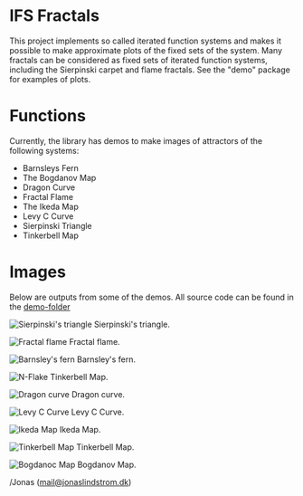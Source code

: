 # IFS Fractals

This project implements so called iterated function systems and makes it
possible to make approximate plots of the fixed sets of the system. 
Many fractals can be considered as fixed sets of iterated function systems, 
including the Sierpinski carpet and flame fractals. See the "demo" package 
for examples of plots.

# Functions
Currently, the library has demos to make images of attractors of the following systems:
* Barnsleys Fern
* The Bogdanov Map
* Dragon Curve
* Fractal Flame
* The Ikeda Map
* Levy C Curve
* Sierpinski Triangle
* Tinkerbell Map

# Images
Below are outputs from some of the demos. All source code can be found in the [demo-folder](src/dk/jonaslindstrom/ifs/demos)

![Sierpinski's triangle](images/st.png)
Sierpinski's triangle.

![Fractal flame](images/ff.png)
Fractal flame.

![Barnsley's fern](images/bf.png)
Barnsley's fern.

![N-Flake](images/pf.png)
Tinkerbell Map.

![Dragon curve](images/dc.png)
Dragon curve.

![Levy C Curve](images/lcc.png)
Levy C Curve.

![Ikeda Map](images/im.png)
Ikeda Map.

![Tinkerbell Map](images/tm.png)
Tinkerbell Map.

![Bogdanoc Map](images/bm.png)
Bogdanov Map.

/Jonas (mail@jonaslindstrom.dk)
